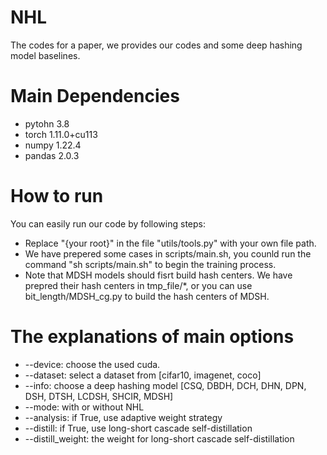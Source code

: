 # NHL
The codes for a paper, we provides our codes and some deep hashing model baselines.

# Main Dependencies
+ pytohn 3.8
+ torch 1.11.0+cu113
+ numpy 1.22.4
+ pandas 2.0.3

# How to run
You can easily run our code by following steps:

+ Replace "{your root}" in the file "utils/tools.py" with your own file path.
+ We have prepered some cases in scripts/main.sh, you counld run the command "sh scripts/main.sh" to begin the training process. 
+ Note that MDSH models should fisrt build hash centers. We have prepred their hash centers in tmp_file/*, or you can use bit_length/MDSH_cg.py to build the hash centers of MDSH.

# The explanations of main options
+ --device: choose the used cuda.
+ --dataset: select a dataset from [cifar10, imagenet, coco]
+ --info: choose a deep hashing model [CSQ, DBDH, DCH, DHN, DPN, DSH, DTSH, LCDSH, SHCIR, MDSH]
+ --mode: with or without NHL
+ --analysis: if True, use adaptive weight strategy
+ --distill: if True, use long-short cascade self-distillation
+ --distill_weight: the weight for long-short cascade self-distillation


